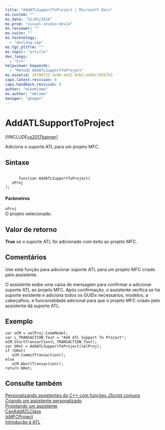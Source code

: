 ```yaml
---
title: "AddATLSupportToProject | Microsoft Docs"
ms.custom: ""
ms.date: "12/03/2016"
ms.prod: "visual-studio-dev14"
ms.reviewer: ""
ms.suite: ""
ms.technology: 
  - "devlang-cpp"
ms.tgt_pltfrm: ""
ms.topic: "article"
dev_langs: 
  - "C++"
helpviewer_keywords: 
  - "Método AddATLSupportToProject"
ms.assetid: 26708f22-1e9b-4432-83b2-ed94c765b753
caps.latest.revision: 6
caps.handback.revision: 6
author: "mikeblome"
ms.author: "mblome"
manager: "ghogen"
---
```

# AddATLSupportToProject
[!INCLUDE[vs2017banner](../assembler/inline/includes/vs2017banner.md)]

Adiciona o suporte ATL para um projeto MFC.  
  
## Sintaxe  
  
```  
  
      function AddATLSupportToProject(   
   oProj   
);  
```  
  
#### Parâmetros  
 `oProj`  
 O projeto selecionado.  
  
## Valor de retorno  
 **True** se o suporte ATL foi adicionado com êxito ao projeto MFC.  
  
## Comentários  
 Use esta função para adicionar suporte ATL para um projeto MFC criado pelo assistente.  
  
 O assistente exibe uma caixa de mensagem para confirmar a adicionar suporte ATL ao projeto MFC.  Após confirmação, o assistente verifica se há suporte existente e adiciona todos os GUIDs necessários, modelos, a cabeçalhos, e funcionalidade adicional para que o projeto MFC criado pelo assistente dá suporte ATL.  
  
## Exemplo  
  
```  
var oCM = selProj.CodeModel;  
var L_TRANSACTION_Text = "Add ATL Support To Project";  
oCM.StartTransaction(L_TRANSACTION_Text);  
var bRet = AddATLSupportToProject(selProj);  
if (bRet)  
   oCM.CommitTransaction();  
else  
   oCM.AbortTransaction();  
return bRet;  
```  
  
## Consulte também  
 [Personalizando assistentes do C\+\+ com funções JScript comuns](../ide/customizing-cpp-wizards-with-common-jscript-functions.md)   
 [Criando um assistente personalizado](../ide/creating-a-custom-wizard.md)   
 [Projetando um assistente](../ide/designing-a-wizard.md)   
 [CanAddATLClass](../ide/canaddatlclass.md)   
 [IsMFCProject](../Topic/IsMFCProject.md)   
 [Introdução a ATL](../Topic/Introduction%20to%20ATL.md)